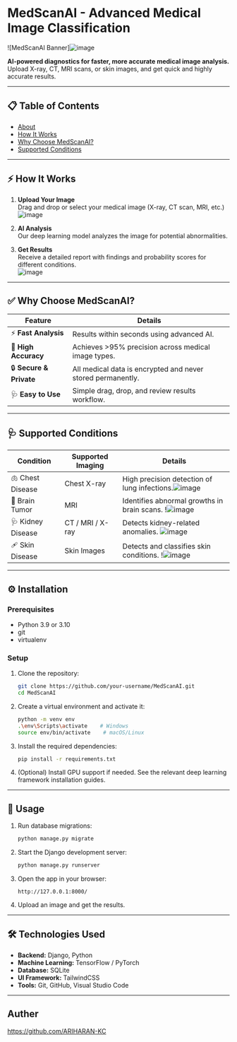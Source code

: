 # MedScanAI - Advanced Medical Image Classification

![MedScanAI Banner]![image](https://github.com/user-attachments/assets/c62b48c1-91cc-4efa-946a-fa405e9189fd)


**AI-powered diagnostics for faster, more accurate medical image analysis.**  
Upload X-ray, CT, MRI scans, or skin images, and get quick and highly accurate results.

---

## 📋 Table of Contents
- [About](#about)
- [How It Works](#how-it-works)
- [Why Choose MedScanAI?](#why-choose-medscanai)
- [Supported Conditions](#supported-conditions)

---

## ⚡️ How It Works
1. **Upload Your Image**  
    Drag and drop or select your medical image (X-ray, CT scan, MRI, etc.)  
   ![image](https://github.com/user-attachments/assets/7a56a37c-f415-4f01-b980-975d36f3cb56)

2. **AI Analysis**  
    Our deep learning model analyzes the image for potential abnormalities.  


3. **Get Results**  
    Receive a detailed report with findings and probability scores for different conditions.  
   ![image](https://github.com/user-attachments/assets/6d143e9b-5e2d-4020-a8e1-0ea1b2dedf0a)

---

## ✅ Why Choose MedScanAI?

| Feature           | Details |
|---------------------|---------|
| ⚡️ **Fast Analysis**           | Results within seconds using advanced AI. |
| 🎯 **High Accuracy**           | Achieves >95% precision across medical image types. |
| 🔒 **Secure & Private**        | All medical data is encrypted and never stored permanently. |
| 🩺 **Easy to Use**              | Simple drag, drop, and review results workflow. |

---

## 🩺 Supported Conditions
| Condition       | Supported Imaging | Details |
|-----------------|------------------|---------|
| 🫁 Chest Disease     | Chest X-ray      | High precision detection of lung infections.![image](https://github.com/user-attachments/assets/e0f9c06a-ca41-4aa9-8b0c-34badf29ad78)
| 🧠 Brain Tumor   | MRI              | Identifies abnormal growths in brain scans. !![image](https://github.com/user-attachments/assets/299ba87c-b732-4e1c-98c2-b39452be693c)
| 🩺 Kidney Disease | CT / MRI / X-ray| Detects kidney-related anomalies. ![image](https://github.com/user-attachments/assets/d722c216-2f9d-4669-9931-9c71f5d7fa54)
| 🩹 Skin Disease  | Skin Images      | Detects and classifies skin conditions. !![image](https://github.com/user-attachments/assets/a3af6f4b-1762-426e-b5f6-c4a7683dc053)

---
## ⚙️ Installation

### Prerequisites

* Python 3.9 or 3.10
* git
* virtualenv

### Setup

1. Clone the repository:

   ```bash
   git clone https://github.com/your-username/MedScanAI.git
   cd MedScanAI
   ```
2. Create a virtual environment and activate it:

   ```bash
   python -m venv env
   .\env\Scripts\activate    # Windows
   source env/bin/activate    # macOS/Linux
   ```
3. Install the required dependencies:

   ```bash
   pip install -r requirements.txt
   ```
4. (Optional) Install GPU support if needed. See the relevant deep learning framework installation guides.

---

## 🚀 Usage

1. Run database migrations:

   ```bash
   python manage.py migrate
   ```
2. Start the Django development server:

   ```bash
   python manage.py runserver
   ```
3. Open the app in your browser:

   ```
   http://127.0.0.1:8000/
   ```
4. Upload an image and get the results.

---

## 🛠 Technologies Used

* **Backend:** Django, Python
* **Machine Learning:** TensorFlow / PyTorch
* **Database:** SQLite 
* **UI Framework:** TailwindCSS
* **Tools:** Git, GitHub, Visual Studio Code

---

## Auther
https://github.com/ARIHARAN-KC
